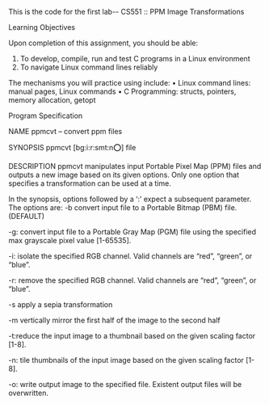 This is the code for the first lab-- CS551 :: PPM Image Transformations

Learning Objectives

Upon completion of this assignment, you should be able:
1. To develop, compile, run and test C programs in a Linux environment 
2. To navigate Linux command lines reliably

The mechanisms you will practice using include:
• Linux command lines: manual pages, Linux commands
• C Programming: structs, pointers, memory allocation, getopt

Program Specification

NAME
ppmcvt – convert ppm files

SYNOPSIS
ppmcvt [bg:i:r:smt:n:o:] file

DESCRIPTION
ppmcvt manipulates input Portable Pixel Map (PPM) files and outputs a new image based on its given options. Only one option that specifies a transformation can be used at a time.

In the synopsis, options followed by a ‘:’ expect a subsequent parameter. The options are:
-b convert input file to a Portable Bitmap (PBM) file. (DEFAULT)

-g: convert input file to a Portable Gray Map (PGM) file using the specified max grayscale
pixel value [1-65535]. 

-i: isolate the specified RGB channel. Valid channels are “red”, “green”, or “blue”.  

-r: remove the specified RGB channel. Valid channels are “red”, “green”, or “blue”.

-s apply a sepia transformation

-m vertically mirror the first half of the image to the second half 

-t:reduce the input image to a thumbnail based on the given scaling factor [1-8].

-n: tile thumbnails of the input image based on the given scaling factor [1-8].

-o: write output image to the specified file. Existent output files will be overwritten.

